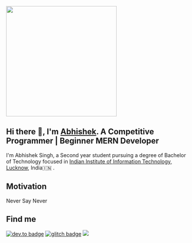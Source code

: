 <img src="https://media3.giphy.com/media/USV0ym3bVWQJJmNu3N/giphy.gif?cid=ecf05e47nzuxmut34vc38hiuailwjxf9g1dqotqo04z34zoa&rid=giphy.gif" width="300"> 

<p>
  
## Hi there 👋, I'm [Abhishek](https://github.com/Mrhb787/). A Competitive Programmer | Beginner MERN Developer
I'm Abhishek Singh, a Second year student pursuing a degree of Bachelor of Technology focused in [Indian Institute of Information Technology, Lucknow](https://iiitl.ac.in/), India:india: .

## Motivation
Never Say Never

## Find me 
[![dev.to badge](https://img.shields.io/badge/linkedin-Abhishek-%230177B5?style=flat&logo=linkedin)](https://www.linkedin.com/in/abhishek-singh-90a854192/)
[![glitch badge](https://img.shields.io/badge/facebook-mo.Abhishek.Sengar-%23FF0000?style=flat&logo=facebook)](https://www.facebook.com/abhishek.sengar.73997/)
![](https://komarev.com/ghpvc/?username=saintpopo&color=brightgreen&style=flat)
